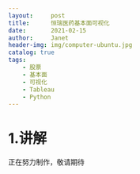 ```yaml
---
layout:     post
title:      恒瑞医药基本面可视化
date:       2021-02-15
author:     Janet
header-img: img/computer-ubuntu.jpg
catalog: true
tags:
    - 股票
    - 基本面
    - 可视化
    - Tableau
    - Python
---
```



# 1.讲解

正在努力制作，敬请期待












